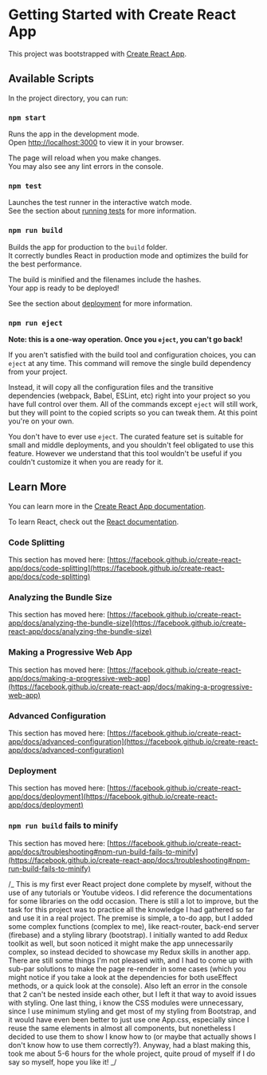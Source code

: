 # Getting Started with Create React App

This project was bootstrapped with [Create React App](https://github.com/facebook/create-react-app).

## Available Scripts

In the project directory, you can run:

### `npm start`

Runs the app in the development mode.\
Open [http://localhost:3000](http://localhost:3000) to view it in your browser.

The page will reload when you make changes.\
You may also see any lint errors in the console.

### `npm test`

Launches the test runner in the interactive watch mode.\
See the section about [running tests](https://facebook.github.io/create-react-app/docs/running-tests) for more information.

### `npm run build`

Builds the app for production to the `build` folder.\
It correctly bundles React in production mode and optimizes the build for the best performance.

The build is minified and the filenames include the hashes.\
Your app is ready to be deployed!

See the section about [deployment](https://facebook.github.io/create-react-app/docs/deployment) for more information.

### `npm run eject`

**Note: this is a one-way operation. Once you `eject`, you can't go back!**

If you aren't satisfied with the build tool and configuration choices, you can `eject` at any time. This command will remove the single build dependency from your project.

Instead, it will copy all the configuration files and the transitive dependencies (webpack, Babel, ESLint, etc) right into your project so you have full control over them. All of the commands except `eject` will still work, but they will point to the copied scripts so you can tweak them. At this point you're on your own.

You don't have to ever use `eject`. The curated feature set is suitable for small and middle deployments, and you shouldn't feel obligated to use this feature. However we understand that this tool wouldn't be useful if you couldn't customize it when you are ready for it.

## Learn More

You can learn more in the [Create React App documentation](https://facebook.github.io/create-react-app/docs/getting-started).

To learn React, check out the [React documentation](https://reactjs.org/).

### Code Splitting

This section has moved here: [https://facebook.github.io/create-react-app/docs/code-splitting](https://facebook.github.io/create-react-app/docs/code-splitting)

### Analyzing the Bundle Size

This section has moved here: [https://facebook.github.io/create-react-app/docs/analyzing-the-bundle-size](https://facebook.github.io/create-react-app/docs/analyzing-the-bundle-size)

### Making a Progressive Web App

This section has moved here: [https://facebook.github.io/create-react-app/docs/making-a-progressive-web-app](https://facebook.github.io/create-react-app/docs/making-a-progressive-web-app)

### Advanced Configuration

This section has moved here: [https://facebook.github.io/create-react-app/docs/advanced-configuration](https://facebook.github.io/create-react-app/docs/advanced-configuration)

### Deployment

This section has moved here: [https://facebook.github.io/create-react-app/docs/deployment](https://facebook.github.io/create-react-app/docs/deployment)

### `npm run build` fails to minify

This section has moved here: [https://facebook.github.io/create-react-app/docs/troubleshooting#npm-run-build-fails-to-minify](https://facebook.github.io/create-react-app/docs/troubleshooting#npm-run-build-fails-to-minify)

/_ This is my first ever React project done complete by myself,
without the use of any tutorials or Youtube videos.
I did reference the documentations for some libraries on the odd occasion.
There is still a lot to improve, but the task for this project was to practice
all the knowledge I had gathered so far and use it in a real project.
The premise is simple, a to-do app, but I added some complex functions (complex to me),
like react-router, back-end server (firebase) and a styling library (bootstrap).
I initially wanted to add Redux toolkit as well, but soon noticed it might make the
app unnecessarily complex, so instead decided to showcase my Redux skills in another app.
There are still some things I'm not pleased with, and I had to come up with sub-par solutions
to make the page re-render in some cases (which you might notice if you take a look at
the dependencies for both useEffect methods, or a quick look at the console).
Also left an error in the console that 2 <a> can't be nested inside each other,
but I left it that way to avoid issues with styling. One last thing, i know
the CSS modules were unnecessary, since I use minimum styling and get most of my styling
from Bootstrap, and it would have even been better to just use one App.css, especially
since I reuse the same elements in almost all components, but nonetheless I decided
to use them to show I know how to (or maybe that actually shows I don't know how to use them correctly?).
Anyway, had a blast making this, took me about 5-6 hours for the whole project, quite
proud of myself if I do say so myself, hope you like it!
_/
